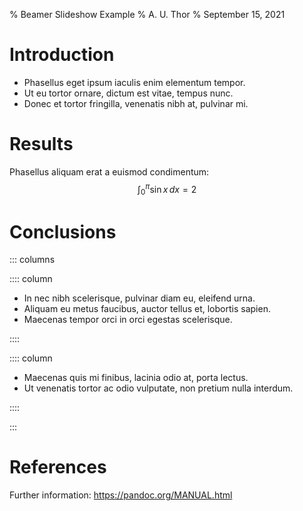 % Beamer Slideshow Example
% A. U. Thor
% September 15, 2021

Introduction
============

* Phasellus eget ipsum iaculis enim elementum tempor.
* Ut eu tortor ornare, dictum est vitae, tempus nunc.
* Donec et tortor fringilla, venenatis nibh at, pulvinar mi.

Results
=======

Phasellus aliquam erat a euismod condimentum:
$$\int_{0}^{\pi} \sin x \, dx = 2$$

Conclusions
===========

::: columns

:::: column

* In nec nibh scelerisque, pulvinar diam eu, eleifend urna.
* Aliquam eu metus faucibus, auctor tellus et, lobortis sapien.
* Maecenas tempor orci in orci egestas scelerisque.

::::

:::: column

* Maecenas quis mi finibus, lacinia odio at, porta lectus.
* Ut venenatis tortor ac odio vulputate, non pretium nulla interdum.

::::

:::

References
==========

Further information: <https://pandoc.org/MANUAL.html>
